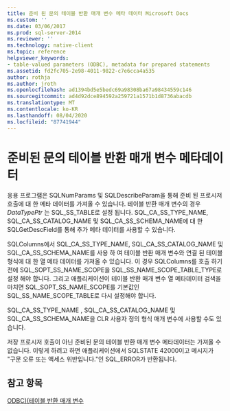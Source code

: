 ```yaml
---
title: 준비 된 문의 테이블 반환 매개 변수 메타 데이터 Microsoft Docs
ms.custom: ''
ms.date: 03/06/2017
ms.prod: sql-server-2014
ms.reviewer: ''
ms.technology: native-client
ms.topic: reference
helpviewer_keywords:
- table-valued parameters (ODBC), metadata for prepared statements
ms.assetid: fd2fc705-2e98-4011-9822-c7e6cca4a535
author: rothja
ms.author: jroth
ms.openlocfilehash: ad1394bd5e5bedc69a98308ba67a98434559c146
ms.sourcegitcommit: ad4d92dce894592a259721a1571b1d8736abacdb
ms.translationtype: MT
ms.contentlocale: ko-KR
ms.lasthandoff: 08/04/2020
ms.locfileid: "87741944"
---
```

# <a name="table-valued-parameter-metadata-for-prepared-statements"></a>준비된 문의 테이블 반환 매개 변수 메타데이터
  응용 프로그램은 SQLNumParams 및 SQLDescribeParam을 통해 준비 된 프로시저 호출에 대 한 메타 데이터를 가져올 수 있습니다. 테이블 반환 매개 변수의 경우 *DataTypePtr* 는 SQL_SS_TABLE로 설정 됩니다. SQL_CA_SS_TYPE_NAME, SQL_CA_SS_CATALOG_NAME 및 SQL_CA_SS_SCHEMA_NAME에 대 한 SQLGetDescField를 통해 추가 메타 데이터를 사용할 수 있습니다.  
  
 SQLColumns에서 SQL_CA_SS_TYPE_NAME, SQL_CA_SS_CATALOG_NAME 및 SQL_CA_SS_SCHEMA_NAME를 사용 하 여 테이블 반환 매개 변수와 연결 된 테이블 형식에 대 한 열 메타 데이터를 가져올 수 있습니다. 이 경우 SQLColumns를 호출 하기 전에 SQL_SOPT_SS_NAME_SCOPE을 SQL_SS_NAME_SCOPE_TABLE_TYPE로 설정 해야 합니다. 그리고 애플리케이션이 테이블 반환 매개 변수 열 메타데이터 검색을 마치면 SQL_SOPT_SS_NAME_SCOPE를 기본값인 SQL_SS_NAME_SCOPE_TABLE로 다시 설정해야 합니다.  
  
 SQL_CA_SS_TYPE_NAME , SQL_CA_SS_CATALOG_NAME 및 SQL_CA_SS_SCHEMA_NAME을 CLR 사용자 정의 형식 매개 변수에 사용할 수도 있습니다.  
  
 저장 프로시저 호출이 아닌 준비된 문의 테이블 반환 매개 변수 메타데이터는 가져올 수 없습니다. 이렇게 하려고 하면 애플리케이션에서 SQLSTATE 42000이고 메시지가 &quot;구문 오류 또는 액세스 위반입니다.&quot;인 SQL_ERROR가 반환됩니다.  
  
## <a name="see-also"></a>참고 항목  
 [ODBC&#41;&#40;테이블 반환 매개 변수](table-valued-parameters-odbc.md)  
  
  
